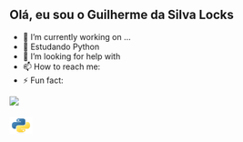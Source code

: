 ## Olá, eu sou o Guilherme da Silva Locks
- 🔭 I’m currently working on ...
- 🌱 Estudando Python
- 🤔 I’m looking for help with
- 📫 How to reach me:
- ⚡ Fun fact:
<div>
  <a href="https://github.com/GuilhermeLocks">
  <img height="180em" src="https://github-readme-stats.vercel.app/api?username=GuilhermeLocks&show_icons=true&theme=dark&include_all_commits=true&count_private-true"/> 
</div>
<div style="display: inline_block"><br>
<img align="center" alt="Rafa-Python" height="30" width="40" src="https://raw.githubusercontent.com/devicons/devicon/master/icons/python/python-original.svg"> 
</div> 
